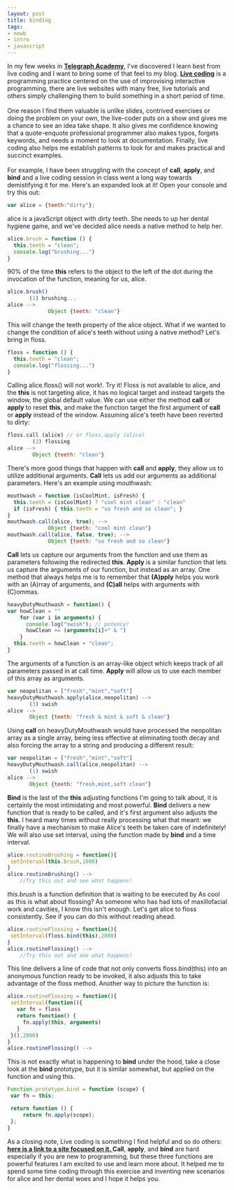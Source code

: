 ```yaml
---
layout: post
title: binding
tags:
- newb
- intro
- javascript
---
```


In my few weeks in **<a href="http://telegraphacademy.com">Telegraph Academy</a>**, I've discovered I learn best from live coding and I want to bring some of that feel to my blog. **<a href="https://en.wikipedia.org/wiki/Live_coding" target="_blank">Live coding</a>** is a programming practice centered on the use of improvising interactive programming, there are live websites with many free, live tutorials and others simply challenging them to build something in a short period of time. <br /><br /> One reason I find them valuable is unlike slides, contrived exercises or doing the problem on your own, the live-coder puts on a show and gives me a chance to see an idea take shape. It also gives me confidence knowing that a quote-enquote professional programmer also makes typos, forgets keywords, and needs a moment to look at documentation. Finally, live coding also helps me establish patterns to look for and makes practical and succinct examples. <br /><br />For example, I have been struggling with the concept of **call**, **apply**, and **bind** and a live coding session in class went a long way towards demistifying it for me. Here's an expanded look at it! Open your console and try this out: <br />

```javascript
var alice = {teeth:"dirty"};
```
alice is a javaScript object with dirty teeth. She needs to up her dental hygiene game, and we've decided alice needs a native method to help her.

```javascript
alice.brush = function () {
  this.teeth = "clean";
  console.log("brushing...")
}
```
90% of the time **this** refers to the object to the left of the dot during the invocation of the function, meaning for us, alice.

```javascript
alice.brush()
       (1) brushing...
alice -->
			 Object {teeth: "clean"}
```
This will change the teeth property of the alice object. What if we wanted to change the condition of alice's teeth without using a native method? Let's bring in floss.

```javascript
floss = function () {
  this.teeth = "clean";
  console.log("flossing...")
}
```
Calling alice.floss() will not work!. Try it! Floss is not available to alice, and the **this** is not targeting alice, it has no logical target and instead targets the window, the global default value. We can use either the method **call** or **apply** to reset **this**, and make the function target the first argument of **call** or **apply** instead of the window. Assuming alice's teeth have been reverted to dirty:

```javascript
floss.call (alice) // or floss.apply (alice)
        (1) flossing
alice -->
        Object {teeth: "clean"}
```
There's more good things that happen with **call** and **apply**, they allow us to utilize additional arguments. **Call** lets us add our arguments as additional parameters. Here's an example using mouthwash:

```javascript
mouthwash = function (isCoolMint, isFresh) {
  this.teeth = (isCoolMint) ? "cool mint clean" : "clean"
  if (isFresh) { this.teeth = "so fresh and so clean"; }
}
mouthwash.call(alice, true); -->
			 Object {teeth: "cool mint clean"}
mouthwash.call(alice, false, true); -->
			 Object {teeth: "so fresh and so clean"}
```

**Call** lets us capture our arguments from the function and use them as parameters following the redirected **this**. **Apply** is a similar function that lets us capture the arguments of our function, but instead as an array. One method that always helps me is to remember that **(A)pply** helps you work with an (A)rray of arguments, and **(C)all** helps with arguments with (C)ommas.

```javascript
heavyDutyMouthwash = function() {
var howClean = ""
    for (var i in arguments) {
      console.log("swish"); // potency!
      howClean += (arguments[i]+" & ")
    }
  this.teeth = howClean + "clean";
}
```
 The arguments of a function is an array-like object which keeps track of all parameters passed in at call time. **Apply** will allow us to use each member of this array as arguments.

 ```javascript
 var neopolitan = ["fresh","mint","soft"]
 heavyDutyMouthwash.apply(alice,neopolitan) -->
        (3) swish
 alice -->
        Object {teeth: "fresh & mint & soft & clean"}
```

Using **call** on heavyDutyMouthwash would have processed the neopolitan array as a single array, being less effective at eliminating tooth decay and also forcing the array to a string and producing a different result:

 ```javascript
 var neopolitan = ["fresh","mint","soft"]
 heavyDutyMouthwash.call(alice,neopolitan) -->
        (1) swish
 alice -->
        Object {teeth: "fresh,mint,soft clean"}
```

**Bind** is the last of the **this** adjusting functions I'm going to talk about, it is certainly the most intimidating and most powerful. **Bind** delivers a new function that is ready to be called, and it's first argument also adjusts the **this**. I heard many times without really processing what that meant: we finally have a mechanism to make Alice's teeth be taken care of indefinitely! We will also use set interval, using the function made by **bind** and a time interval.

 ```javascript
alice.routineBrushing = function(){
  setInterval(this.brush,1000)
}
alice.routineBrushing() -->
     //Try this out and see what happens!
```
*this.brush* is a function definition that is waiting to be executed by
As cool as this is what about flossing? As someone who has had lots of maxillofacial work and cavities, I know this isn't enough. Let's get alice to floss consistently. See if you can do this without reading ahead.

 ```javascript
alice.routineFlossing = function(){
  setInterval(floss.bind(this),2000)
}
alice.routineFlossing() -->
     //Try this out and see what happens!
```

This line delivers a line of code that not only converts floss.bind(this) into an anonymous function ready to be invoked, it also adjusts this to take advantage of the floss method. Another way to picture the function is:

 ```javascript
alice.routineFlossing = function(){
  setInterval(function(){
    var fn = floss
    return function() {
      fn.apply(this, arguments)
    }
  }(),2000)
}
alice.routineFlossing() -->
```

This is not exactly what is happening to **bind** under the hood, take a close look at the **bind** prototype, but it is similar somewhat, but applied on the function and using this.

 ```javascript
Function.prototype.bind = function (scope) {
  var fn = this;

  return function () {
      return fn.apply(scope);
  };
}
```

 As a closing note, Live coding is something I find helpful and so do others: **<a href="https://www.livecoding.tv/" target="_blank"> here is a link to a site focused on it. </a>** **Call**, **apply**, and **bind** are hard especially if you are new to programming, but these three functions are powerful features I am excited to use and learn more about. It helped me to spend some time coding through this exercise and inventing new scenarios for alice and her dental woes and I hope it helps you.
